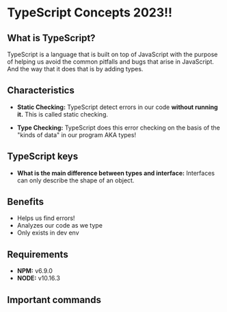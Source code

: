 # TypeScript Concepts 2023!!

## What is TypeScript?
TypeScript is a language that is built on top of JavaScript with the purpose of helping us avoid the common pitfalls and bugs that arise in JavaScript. And the way that it does that is by adding types.

## Characteristics

- **Static Checking:** TypeScript detect errors in our code **without running it.** This is called static checking.

- **Type Checking:** TypeScript does this error checking on the basis of the "kinds of data" in our program AKA types!


## TypeScript keys
- **What is the main difference between types and interface:** Interfaces can only describe the shape of an object.

## Benefits
- Helps us find errors!
- Analyzes our code as we type
- Only exists in dev env

## Requirements
- **NPM:** v6.9.0
- **NODE:** v10.16.3

## Important commands




